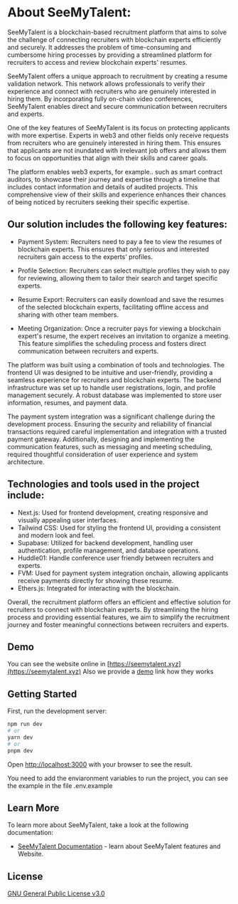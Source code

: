 # About SeeMyTalent:
SeeMyTalent is a blockchain-based recruitment platform that aims to solve the challenge of connecting recruiters with blockchain experts efficiently and securely. It addresses the problem of time-consuming and cumbersome hiring processes by providing a streamlined platform for recruiters to access and review blockchain experts' resumes.

SeeMyTalent offers a unique approach to recruitment by creating a resume validation network. This network allows professionals to verify their experience and connect with recruiters who are genuinely interested in hiring them. By incorporating fully on-chain video conferences, SeeMyTalent enables direct and secure communication between recruiters and experts.

One of the key features of SeeMyTalent is its focus on protecting applicants with more expertise. Experts in web3 and other fields only receive requests from recruiters who are genuinely interested in hiring them. This ensures that applicants are not inundated with irrelevant job offers and allows them to focus on opportunities that align with their skills and career goals.

The platform enables web3 experts, for example..  such as smart contract auditors, to showcase their journey and expertise through a timeline that includes contact information and details of audited projects. This comprehensive view of their skills and experience enhances their chances of being noticed by recruiters seeking their specific expertise.

## Our solution includes the following key features:

 - Payment System: Recruiters need to pay a fee to view the resumes of blockchain experts. This ensures that only serious and interested recruiters gain access to the experts' profiles.

 - Profile Selection: Recruiters can select multiple profiles they wish to pay for reviewing, allowing them to tailor their search and target specific experts.

 - Resume Export: Recruiters can easily download and save the resumes of the selected blockchain experts, facilitating offline access and sharing with other team members.

 - Meeting Organization: Once a recruiter pays for viewing a blockchain expert's resume, the expert receives an invitation to organize a meeting. This feature simplifies the scheduling process and fosters direct communication between recruiters and experts.

The platform was built using a combination of tools and technologies. The frontend UI was designed to be intuitive and user-friendly, providing a seamless experience for recruiters and blockchain experts. The backend infrastructure was set up to handle user registrations, login, and profile management securely. A robust database was implemented to store user information, resumes, and payment data.

The payment system integration was a significant challenge during the development process. Ensuring the security and reliability of financial transactions required careful implementation and integration with a trusted payment gateway. Additionally, designing and implementing the communication features, such as messaging and meeting scheduling, required thoughtful consideration of user experience and system architecture.

## Technologies and tools used in the project include:

 - Next.js: Used for frontend development, creating responsive and visually appealing user interfaces.
 - Tailwind CSS: Used for styling the frontend UI, providing a consistent and modern look and feel.
 - Supabase: Utilized for backend development, handling user authentication, profile management, and database operations.
 - Huddle01: Handle conference user friendly between recruiters and experts.
 - FVM: Used for payment system integration onchain, allowing applicants receive payments directly for showing these resume.
 - Ethers.js: Integrated for interacting with the blockchain.


Overall, the recruitment platform offers an efficient and effective solution for recruiters to connect with blockchain experts. By streamlining the hiring process and providing essential features, we aim to simplify the recruitment journey and foster meaningful connections between recruiters and experts.

## Demo

You can see the website online in [https://seemytalent.xyz](https://seemytalent.xyz)
Also we provide a [demo](https://seemytalent.xyz) link how they works
## Getting Started

First, run the development server:

```bash
npm run dev
# or
yarn dev
# or
pnpm dev
```

Open [http://localhost:3000](http://localhost:3000) with your browser to see the result.

You need to add the enviaronment variables to run the project, you can see the example in the file .env.example
## Learn More

To learn more about SeeMyTalent, take a look at the following documentation:

- [SeeMyTalent Documentation](https://docs.seemytalent.xyz/) - learn about SeeMyTalent features and Website.

## License

[GNU General Public License v3.0](https://www.gnu.org/licenses/gpl-3.0.en.html)
